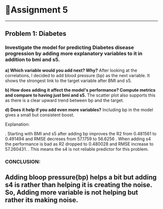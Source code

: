 
# 📘Assignment 5 
----
## Problem 1: Diabetes 
### Investigate the model for predicting Diabetes disease progression by adding more explanatory variables to it in addition to bmi and s5. 
**a) Which variable would you add next? Why?** 
After looking at the correlations, I decided to add blood pressure (bp) as the next variable. It shows the strongest link to the target variable after BMI and s5.

**b) How does adding it affect the model's performance? Compute metrics and compare to having just bmi 
and s5.** 
The scatter plot also supports this  as there is a clear upward trend between bp and the target.

**d) Does it help if you add even more variables?** 
Including bp in the model gives a small but consistent boost. 

 

Explanation: 

. Starting with BMI and  s5 after adding bp improves the R2 from 0.481561 to 0.491494 and RMSE decreses from 57.1759 to 56.6256
. When adding s4 the performance is bad as R2 dropped to 0.480028 and RMSE increase to 57.260431.
. This means the s4 is not reliable predictor for this problem.

### CONCLUSION:
Adding bloop pressure(bp) helps a bit but adding s4 is rather than helping it is creating the noise. So, Adding more variable is not helping but rather its making noise. 
----
